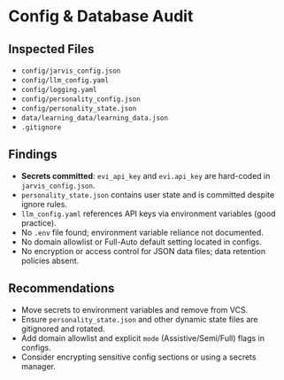 # Config & Database Audit

## Inspected Files
- `config/jarvis_config.json`
- `config/llm_config.yaml`
- `config/logging.yaml`
- `config/personality_config.json`
- `config/personality_state.json`
- `data/learning_data/learning_data.json`
- `.gitignore`

## Findings
- **Secrets committed**: `evi_api_key` and `evi.api_key` are hard-coded in `jarvis_config.json`.
- `personality_state.json` contains user state and is committed despite ignore rules.
- `llm_config.yaml` references API keys via environment variables (good practice).
- No `.env` file found; environment variable reliance not documented.
- No domain allowlist or Full-Auto default setting located in configs.
- No encryption or access control for JSON data files; data retention policies absent.

## Recommendations
- Move secrets to environment variables and remove from VCS.
- Ensure `personality_state.json` and other dynamic state files are gitignored and rotated.
- Add domain allowlist and explicit `mode` (Assistive/Semi/Full) flags in configs.
- Consider encrypting sensitive config sections or using a secrets manager.
